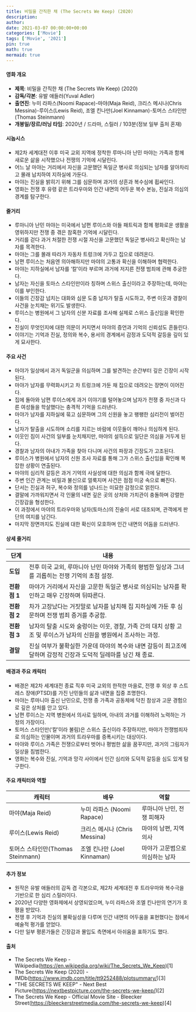 ```yaml
---
title: 비밀을 간직한 채 (The Secrets We Keep) (2020)
description: 
author: 
date: 2021-03-07 00:00:00+00:00
categories: ['Movie']
tags: ['Movie', '2021']
pin: true
math: true
mermaid: true
---
```

#### 영화 개요

- **제목**: 비밀을 간직한 채 (The Secrets We Keep) (2020)  
- **감독/각본**: 유발 애들러(Yuval Adler)  
- **출연진**: 누미 라파스(Noomi Rapace)-마야(Maja Reid), 크리스 메시나(Chris Messina)-루이스(Lewis Reid), 조엘 킨나만(Joel Kinnaman)-토머스 스타인만(Thomas Steinmann)  
- **개봉일/장르/러닝 타임**: 2020년 / 드라마, 스릴러 / 103분(정보 일부 출처 혼재)  

#### 시놉시스

- 제2차 세계대전 이후 미국 교외 지역에 정착한 루마니아 난민 마야는 가족과 함께 새로운 삶을 시작했으나 전쟁의 기억에 시달린다.  
- 어느 날 마야는 거리에서 자신을 고문했던 독일군 병사로 의심되는 남자를 알아차리고 몰래 납치하여 지하실에 가둔다.  
- 마야는 진실을 밝히기 위해 그를 심문하며 과거의 상흔과 복수심에 휩싸인다.  
- 영화는 전쟁 후 유령 같은 트라우마와 인간 내면의 어두운 복수 본능, 진실과 의심의 경계를 탐구한다.  

#### 줄거리

- 루마니아 난민 마야는 미국에서 남편 루이스와 아들 패트릭과 함께 평화로운 생활을 영위하지만 전쟁 중 겪은 참혹한 기억에 시달린다.  
- 거리를 걷다 과거 처절한 전쟁 시절 자신을 고문했던 독일군 병사라고 확신하는 남자를 목격한다.  
- 마야는 그를 몰래 따라가 자동차 트렁크에 가두고 집으로 데려온다.  
- 남편 루이스는 처음엔 의아해하지만 마야의 고통과 확신을 이해하며 협력한다.  
- 마야는 지하실에서 남자를 ‘칼’이라 부르며 과거에 저지른 전쟁 범죄에 관해 추궁한다.  
- 남자는 자신을 토마스 스타인만이라 칭하며 스위스 출신이라고 주장하는데, 마야는 이를 부인한다.  
- 이들의 긴장감 넘치는 대화와 심문 도중 남자가 탈출 시도하고, 주변 이웃과 경찰이 사건을 눈치채는 위기도 발생한다.  
- 루이스는 병원에서 그 남자의 신분 자료를 조사해 실제로 스위스 출신임을 확인한다.  
- 진실이 무엇인지에 대한 의문이 커지면서 마야의 증언과 기억의 신뢰성도 흔들린다.  
- 이야기는 기억과 진실, 정의와 복수, 용서의 경계에서 감정과 도덕적 갈등을 깊이 있게 묘사한다.  

#### 주요 사건

- 마야가 일상에서 과거 독일군을 의심하며 그를 발견하는 순간부터 깊은 긴장이 시작된다.  
- 마야가 남자를 무력화시키고 차 트렁크에 가둔 채 집으로 데려오는 장면이 이어진다.  
- 집에 돌아와 남편 루이스에게 과거 이야기를 털어놓으며 남자가 전쟁 중 자신과 다른 여성들을 학살했다는 충격적 기억을 드러낸다.  
- 마야가 남자를 지하실에 묶고 심문하며 그의 신원을 놓고 팽팽한 심리전이 벌어진다.  
- 남자가 탈출을 시도하며 소리를 지르는 바람에 이웃들이 깨어나 의심하게 된다.  
- 이웃인 짐이 사건의 일부를 눈치채지만, 마야의 설득으로 일단은 의심을 거두게 된다.  
- 경찰과 남자의 아내가 가족을 찾아 다니며 사건의 파장과 긴장도가 고조된다.  
- 루이스가 병원에서 남자의 신원 조사 자료를 통해 그가 스위스 출신임을 확인해 복잡한 상황이 연출된다.  
- 마야의 심리적 갈등은 과거 기억의 사실성에 대한 의심과 함께 극에 달한다.  
- 주변 인간 관계는 비밀과 불신으로 얼룩지며 사건은 점점 미궁 속으로 빠진다.  
- 단서는 진실과 허구, 복수와 정의를 넘나드는 미묘한 감정으로 얽힌다.  
- 결말에 가까워지면서 각 인물의 내면 깊은 곳의 상처와 가치관이 충돌하며 강렬한 긴장감을 형성한다.  
- 이 과정에서 마야의 트라우마와 남자(토마스)의 진술이 서로 대조되며, 관객에게 판단의 여지를 남긴다.  
- 마지막 장면까지도 진실에 대한 확신이 모호하며 인간 내면의 어둠을 드러낸다.  

#### 상세 줄거리

| **단계**   | **내용**                                                                                             |
|------------|----------------------------------------------------------------------------------------------------|
| **도입**   | 전후 미국 교외, 루마니아 난민 마야와 가족의 평범한 일상과 그녀를 괴롭히는 전쟁 기억의 초점 설정.           |
| **전환점 1** | 마야가 거리에서 자신을 고문한 독일군 병사로 의심되는 남자를 확인하고 매우 긴장하며 뒤따른다.                    |
| **전환점 2** | 차가 고장났다는 거짓말로 남자를 납치해 집 지하실에 가둔 후 심문하며 전쟁 범죄 증거를 추궁함.                      |
| **전환점 3** | 남자의 탈출 시도와 술렁이는 이웃, 경찰, 가족 간의 대치 상황 고조 및 루이스가 남자의 신원을 병원에서 조사하는 과정. |
| **결말**   | 진실 여부가 불확실한 가운데 마야의 복수와 내면 갈등이 최고조에 달하며 감정적 긴장과 도덕적 딜레마를 남긴 채 종료.   |

#### 배경과 주요 캐릭터

- 배경은 제2차 세계대전 종료 직후 미국 교외의 한적한 마을로, 전쟁 후 외상 후 스트레스 장애(PTSD)를 가진 난민들의 삶과 내면을 집중 조명한다.  
- 마야는 루마니아 출신 난민으로, 전쟁 중 가족과 공동체에 닥친 참상과 고문 경험으로 깊은 상처를 안고 있다.  
- 남편 루이스는 지역 병원에서 의사로 일하며, 아내의 과거를 이해하려 노력하는 가정의 가장이다.  
- 토머스 스타인만(‘칼’이라 불림)은 스위스 출신이라 주장하지만, 마야가 전쟁범죄자로 의심하는 인물이며 과거의 트라우마를 증폭시키는 대상이다.  
- 마야와 루이스 가족은 전쟁으로부터 벗어나 평범한 삶을 꿈꾸지만, 과거의 그림자가 일상을 침범한다.  
- 영화는 복수와 진실, 기억과 망각 사이에서 인간 심리와 도덕적 갈등을 심도 있게 탐구한다.  

#### 주요 캐릭터와 역할

| **캐릭터**      | **배우**           | **역할**                       |
|-----------------|--------------------|--------------------------------|
| 마야(Maja Reid)      | 누미 라파스 (Noomi Rapace)  | 루마니아 난민, 전쟁 피해자      |
| 루이스(Lewis Reid)   | 크리스 메시나 (Chris Messina) | 마야의 남편, 지역 의사          |
| 토머스 스타인만(Thomas Steinmann) | 조엘 킨나만 (Joel Kinnaman)  | 마야가 고문범으로 의심하는 남자 |

#### 추가 정보

- 원작은 유발 애들러의 감독 겸 각본으로, 제2차 세계대전 후 트라우마와 복수극을 기반으로 한 심리 스릴러이다.  
- 2020년 다양한 영화제에서 상영되었으며, 누미 라파스와 조엘 킨나만의 연기가 호평을 받았다.  
- 전쟁 후 기억과 진실의 불확실성을 다루며 인간 내면의 어두움을 표현했다는 점에서 예술적 평가를 얻었다.  
- 다만 일부 평론가들은 긴장감과 몰입도 측면에서 아쉬움을 표하기도 했다.  

#### 출처

- The Secrets We Keep - Wikipedia(https://en.wikipedia.org/wiki/The_Secrets_We_Keep)[1]  
- The Secrets We Keep (2020) - IMDb(https://www.imdb.com/title/tt9252488/plotsummary/)[3]  
- "THE SECRETS WE KEEP" - Next Best Picture(https://nextbestpicture.com/the-secrets-we-keep/)[2]  
- The Secrets We Keep - Official Movie Site - Bleecker Street(https://bleeckerstreetmedia.com/the-secrets-we-keep)[4]
